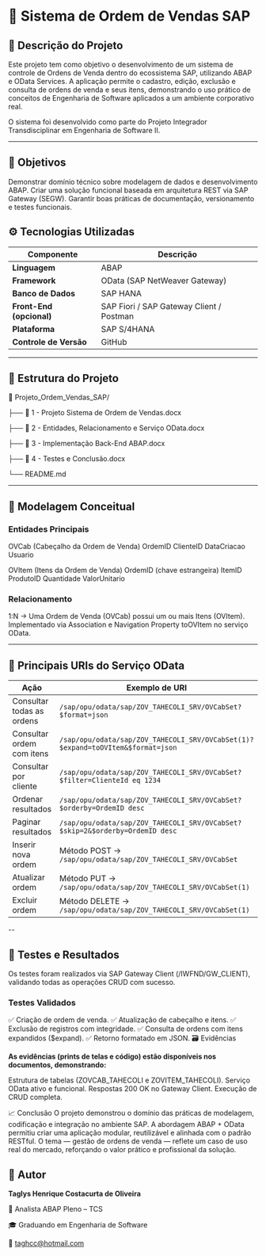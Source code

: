 # 🧾 Sistema de Ordem de Vendas SAP

## 📘 Descrição do Projeto

Este projeto tem como objetivo o desenvolvimento de um sistema de controle de Ordens de Venda dentro do ecossistema SAP, utilizando ABAP e OData Services.
A aplicação permite o cadastro, edição, exclusão e consulta de ordens de venda e seus itens, demonstrando o uso prático de conceitos de Engenharia de Software aplicados a um ambiente corporativo real.

O sistema foi desenvolvido como parte do Projeto Integrador Transdisciplinar em Engenharia de Software II.

---

## 🎯 Objetivos
Demonstrar domínio técnico sobre modelagem de dados e desenvolvimento ABAP.
Criar uma solução funcional baseada em arquitetura REST via SAP Gateway (SEGW).
Garantir boas práticas de documentação, versionamento e testes funcionais.

## ⚙️ Tecnologias Utilizadas
| Componente | Descrição |
|-------------|------------|
| **Linguagem** | ABAP |
| **Framework** | OData (SAP NetWeaver Gateway) |
| **Banco de Dados** | SAP HANA |
| **Front-End (opcional)** | SAP Fiori / SAP Gateway Client / Postman |
| **Plataforma** | SAP S/4HANA |
| **Controle de Versão** | GitHub |

---

## 🧩 Estrutura do Projeto
📂 Projeto_Ordem_Vendas_SAP/

├── 📘 1 - Projeto Sistema de Ordem de Vendas.docx

├── 📗 2 - Entidades, Relacionamento e Serviço OData.docx

├── 📙 3 - Implementação Back-End ABAP.docx

├── 📕 4 - Testes e Conclusão.docx

└── README.md

---


## 🧠 Modelagem Conceitual

### Entidades Principais

OVCab (Cabeçalho da Ordem de Venda)
OrdemID
ClienteID
DataCriacao
Usuario

OVItem (Itens da Ordem de Venda)
OrdemID (chave estrangeira)
ItemID
ProdutoID
Quantidade
ValorUnitario


### Relacionamento

1:N → Uma Ordem de Venda (OVCab) possui um ou mais Itens (OVItem).
Implementado via Association e Navigation Property toOVItem no serviço OData.


---


## 🔗 Principais URIs do Serviço OData

| Ação | Exemplo de URI |
|------|----------------|
| Consultar todas as ordens | `/sap/opu/odata/sap/ZOV_TAHECOLI_SRV/OVCabSet?$format=json` |
| Consultar ordem com itens | `/sap/opu/odata/sap/ZOV_TAHECOLI_SRV/OVCabSet(1)?$expand=toOVItem&$format=json` |
| Consultar por cliente | `/sap/opu/odata/sap/ZOV_TAHECOLI_SRV/OVCabSet?$filter=ClienteId eq 1234` |
| Ordenar resultados | `/sap/opu/odata/sap/ZOV_TAHECOLI_SRV/OVCabSet?$orderby=OrdemID desc` |
| Paginar resultados | `/sap/opu/odata/sap/ZOV_TAHECOLI_SRV/OVCabSet?$skip=2&$orderby=OrdemID desc` |
| Inserir nova ordem | Método POST → `/sap/opu/odata/sap/ZOV_TAHECOLI_SRV/OVCabSet` |
| Atualizar ordem | Método PUT → `/sap/opu/odata/sap/ZOV_TAHECOLI_SRV/OVCabSet(1)` |
| Excluir ordem | Método DELETE → `/sap/opu/odata/sap/ZOV_TAHECOLI_SRV/OVCabSet(1)` |


--

## 🧪 Testes e Resultados
Os testes foram realizados via SAP Gateway Client (/IWFND/GW_CLIENT), validando todas as operações CRUD com sucesso.

### Testes Validados
✅ Criação de ordem de venda.
✅ Atualização de cabeçalho e itens.
✅ Exclusão de registros com integridade.
✅ Consulta de ordens com itens expandidos ($expand).
✅ Retorno formatado em JSON.
🗃️ Evidências



**As evidências (prints de telas e código) estão disponíveis nos documentos, demonstrando:**

Estrutura de tabelas (ZOVCAB_TAHECOLI e ZOVITEM_TAHECOLI).
Serviço OData ativo e funcional.
Respostas 200 OK no Gateway Client.
Execução de CRUD completa.

📈 Conclusão
O projeto demonstrou o domínio das práticas de modelagem, codificação e integração no ambiente SAP.
A abordagem ABAP + OData permitiu criar uma aplicação modular, reutilizável e alinhada com o padrão RESTful.
O tema — gestão de ordens de venda — reflete um caso de uso real do mercado, reforçando o valor prático e profissional da solução.

## 👤 Autor
**Taglys Henrique Costacurta de Oliveira**

📍 Analista ABAP Pleno – TCS

🎓 Graduando em Engenharia de Software

📧 taghcc@hotmail.com






